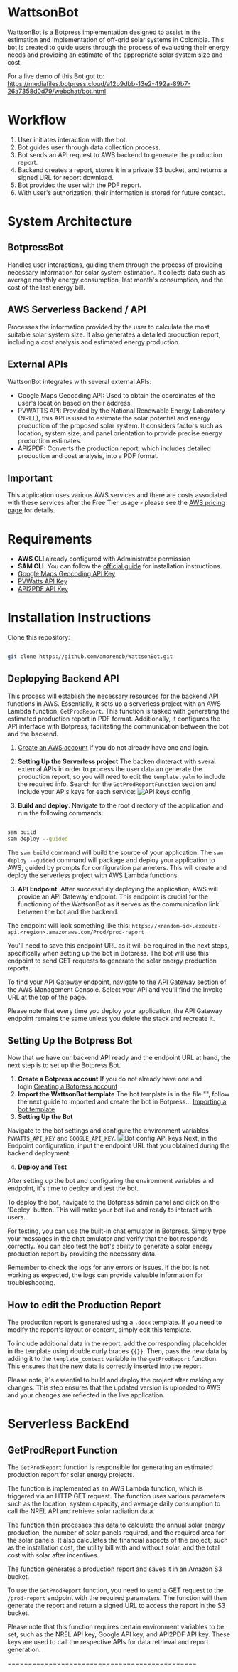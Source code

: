 # WattsonBot

WattsonBot is a Botpress implementation designed to assist in the estimation and implementation of off-grid solar systems in Colombia. This bot is created to guide users through the process of evaluating their energy needs and providing an estimate of the appropriate solar system size and cost.

For a live demo of this Bot got to: https://mediafiles.botpress.cloud/a12b9dbb-13e2-492a-89b7-26a7358d0d79/webchat/bot.html

# Workflow
1. User initiates interaction with the bot.
2. Bot guides user through data collection process.
3. Bot sends an API request to AWS backend to generate the production report.
4. Backend creates a report, stores it in a private S3 bucket, and returns a signed URL for report download.
5. Bot provides the user with the PDF report.
6. With user's authorization, their information is stored for future contact.

# System Architecture

## BotpressBot
Handles user interactions, guiding them through the process of providing necessary information for solar system estimation. It collects data such as average monthly energy consumption, last month's consumption, and the cost of the last energy bill.

## AWS Serverless Backend / API
Processes the information provided by the user to calculate the most suitable solar system size. It also generates a detailed production report, including a cost analysis and estimated energy production.

## External APIs
WattsonBot integrates with several external APIs:

* Google Maps Geocoding API: Used to obtain the coordinates of the user's location based on their address.
* PVWATTS API: Provided by the National Renewable Energy Laboratory (NREL), this API is used to estimate the solar potential and energy production of the proposed solar system. It considers factors such as location, system size, and panel orientation to provide precise energy production estimates.
* API2PDF: Converts the production report, which includes detailed production and cost analysis, into a PDF format. 

## Important 
This application uses various AWS services and there are costs associated with these services after the Free Tier usage - please see the [AWS  pricing page](https://aws.amazon.com/pricing/) for details.


# Requirements

* **AWS CLI** already configured with Administrator permission
* **SAM CLI**. You can follow the [official guide](https://docs.aws.amazon.com/serverless-application-model/latest/developerguide/serverless-sam-cli-install.html) for installation instructions.
* [Google Maps Geocoding API Key](https://developers.google.com/maps/documentation/geocoding/get-api-key)
* [PVWatts API Key](https://developer.nrel.gov/docs/solar/pvwatts/v8/)
* [API2PDF API Key](https://portal.api2pdf.com/register)


# Installation Instructions

Clone this repository:

```bash

git clone https://github.com/amorenob/WattsonBot.git

```


## Deplopying Backend API
This process will establish the necessary resources for the backend API functions in AWS. Essentially, it sets up a serverless project with an AWS Lambda function, `GetProdReport`. This function is tasked with generating the estimated production report in PDF format. Additionally, it configures the API interface with Botpress, facilitating the communication between the bot and the backend.


1. [Create an AWS account](https://portal.aws.amazon.com/gp/aws/developer/registration/index.html) if you do not already have one and login.

2. **Setting Up the Serverless project**
The backen dinteract with sveral external APIs in order to process the user data an generate the production report, so you will need to edit the `template.yalm` to include the required info. Search for the `GetProdReportFunction` section and include your APIs keys for each service:
![API keys config](./images/YalmTemplateConfig_1.png)

2. **Build and deploy**. 
Navigate to the root directory of the application and run the following commands:
```bash

sam build
sam deploy --guided
```
The `sam build` command will build the source of your application. The `sam deploy --guided` command will package and deploy your application to AWS, guided by prompts for configuration parameters. This will create and deploy the serverless project with AWS Lambda functions. 

3. **API Endpoint**. 
After successfully deploying the application, AWS will provide an API Gateway endpoint. This endpoint is crucial for the functioning of the WattsonBot as it serves as the communication link between the bot and the backend.

The endpoint will look something like this: `https://<random-id>.execute-api.<region>.amazonaws.com/Prod/prod-report`

You'll need to save this endpoint URL as it will be required in the next steps, specifically when setting up the bot in Botpress. The bot will use this endpoint to send GET requests to generate the solar energy production reports.

To find your API Gateway endpoint, navigate to the [API Gateway section](https://console.aws.amazon.com/apigateway/main/apis) of the AWS Management Console. Select your API and you'll find the Invoke URL at the top of the page.

Please note that every time you deploy your application, the API Gateway endpoint remains the same unless you delete the stack and recreate it.

## Setting Up the Botpress Bot
Now that we have our backend API ready and the endpoint URL at hand, the next step is to set up the Botpress Bot.

1. **Create a Botpress account**
If you do not already have one and login.[Creating a Botpress account](https://botpress.com/) 
2. **Import the WattsonBot template**
The bot template is in the file "", follow the next guide to imported and create the bot in Botpress... [Importing a bot template](https://botpress.com/docs/cloud/studio/import-export/) 
3. **Setting Up the Bot**

Navigate to the bot settings and configure the environment variables `PVWATTS_API_KEY` and `GOOGLE_API_KEY`.
![Bot config API keys](./images/ConfigBotKeys.png)
Next, in the Endpoint configuration, input the endpoint URL that you obtained during the backend deployment.

4. **Deploy and Test**

After setting up the bot and configuring the environment variables and endpoint, it's time to deploy and test the bot.

To deploy the bot, navigate to the Botpress admin panel and click on the 'Deploy' button. This will make your bot live and ready to interact with users.

For testing, you can use the built-in chat emulator in Botpress. Simply type your messages in the chat emulator and verify that the bot responds correctly. You can also test the bot's ability to generate a solar energy production report by providing the necessary data.

Remember to check the logs for any errors or issues. If the bot is not working as expected, the logs can provide valuable information for troubleshooting.


## How to edit the Production Report

The production report is generated using a `.docx` template. If you need to modify the report's layout or content, simply edit this template. 

To include additional data in the report, add the corresponding placeholder in the template using double curly braces `{{}}`. Then, pass the new data by adding it to the `template_context` variable in the `getProdReport` function. This ensures that the new data is correctly inserted into the report. 

Please note, it's essential to build and deploy the project after making any changes. This step ensures that the updated version is uploaded to AWS and your changes are reflected in the live application.


# Serverless BackEnd

## GetProdReport Function

The `GetProdReport` function is responsible for generating an estimated production report for solar energy projects.

The function is implemented as an AWS Lambda function, which is triggered via an HTTP GET request. The function uses various parameters such as the location, system capacity, and average daily consumption to call the NREL API and retrieve solar radiation data.

The function then processes this data to calculate the annual solar energy production, the number of solar panels required, and the required area for the solar panels. It also calculates the financial aspects of the project, such as the installation cost, the utility bill with and without solar, and the total cost with solar after incentives.

The function generates a production report and saves it in an Amazon S3 bucket.

To use the `GetProdReport` function, you need to send a GET request to the `/prod-report` endpoint with the required parameters. The function will then generate the report and return a signed URL to access the report in the S3 bucket.

Please note that this function requires certain environment variables to be set, such as the NREL API key, Google API key, and API2PDF API key. These keys are used to call the respective APIs for data retrieval and report generation.



==============================================

